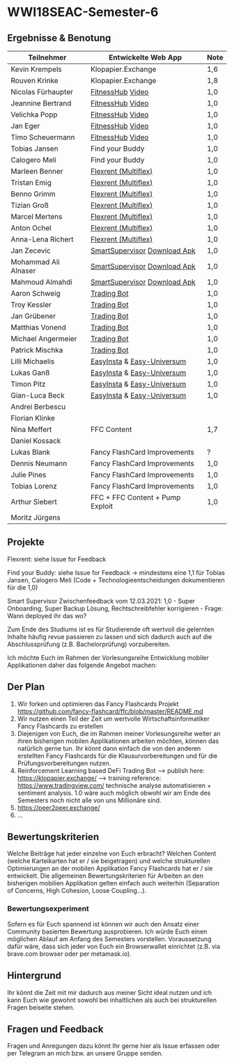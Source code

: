 # WWI18SEAC-Semester-6

## Ergebnisse & Benotung 

| Teilnehmer | Entwickelte Web App | Note |
|----------------------|----------|----------|
| Kevin Krempels | Klopapier.Exchange  | 1,6  | 
| Rouven Krinke | Klopapier.Exchange | 1,8  | 
| Nicolas Fürhaupter | [FitnessHub](https://fitnesshub.app/) [Video](https://www.youtube.com/watch?v=5BLDFXKyVsQ)  | 1,0  | 
| Jeannine Bertrand | [FitnessHub](https://fitnesshub.app/) [Video](https://www.youtube.com/watch?v=5BLDFXKyVsQ) | 1,0  | 
| Velichka Popp | [FitnessHub](https://fitnesshub.app/) [Video](https://www.youtube.com/watch?v=5BLDFXKyVsQ) |  1,0 | 
| Jan Eger | [FitnessHub](https://fitnesshub.app/) [Video](https://www.youtube.com/watch?v=5BLDFXKyVsQ) | 1,0  | 
| Timo Scheuermann | [FitnessHub](https://fitnesshub.app/) [Video](https://www.youtube.com/watch?v=5BLDFXKyVsQ) | 1,0  | 
| Tobias Jansen | Find your Buddy | 1,0 | 
| Calogero Meli | Find your Buddy | 1,0  | 
| Marleen Benner | [Flexrent (Multiflex)](https://github.com/Multiflexxx/FlexRent) | 1,0  | 
| Tristan Emig | [Flexrent (Multiflex)](https://github.com/Multiflexxx/FlexRent)  | 1,0  | 
| Benno Grimm | [Flexrent (Multiflex)](https://github.com/Multiflexxx/FlexRent) | 1,0  | 
| Tizian Groß | [Flexrent (Multiflex)](https://github.com/Multiflexxx/FlexRent)  |  1,0 | 
| Marcel Mertens | [Flexrent (Multiflex)](https://github.com/Multiflexxx/FlexRent) | 1,0  | 
| Anton Ochel | [Flexrent (Multiflex)](https://github.com/Multiflexxx/FlexRent) | 1,0  | 
| Anna-Lena Richert | [Flexrent (Multiflex)](https://github.com/Multiflexxx/FlexRent) |  1,0 | 
| Jan Zecevic | [SmartSupervisor](https://git.tjbn.de/schuelerverwaltung) [Download Apk](https://sap-my.sharepoint.com/:u:/p/mohammad_ali_alnaser/ESg9QJBfWvNNjB497qP1aTABCnDcT4f0MFRHPpnZHm9xxA?e=FctOA7)| 1,0  | 
| Mohammad Ali Alnaser | [SmartSupervisor](https://git.tjbn.de/schuelerverwaltung) [Download Apk](https://sap-my.sharepoint.com/:u:/p/mohammad_ali_alnaser/ESg9QJBfWvNNjB497qP1aTABCnDcT4f0MFRHPpnZHm9xxA?e=FctOA7)| 1,0  | 
| Mahmoud Almahdi |  [SmartSupervisor](https://git.tjbn.de/schuelerverwaltung) [Download Apk](https://sap-my.sharepoint.com/:u:/p/mohammad_ali_alnaser/ESg9QJBfWvNNjB497qP1aTABCnDcT4f0MFRHPpnZHm9xxA?e=FctOA7)  | 1,0  | 
| Aaron Schweig | [Trading Bot](https://github.com/michael-spengler/ml-server) | 1,0 | 
| Troy Kessler | [Trading Bot](https://github.com/michael-spengler/ml-server) | 1,0  | 
| Jan Grübener | [Trading Bot](https://github.com/michael-spengler/ml-server) | 1,0  | 
| Matthias Vonend | [Trading Bot](https://github.com/michael-spengler/ml-server) | 1,0  | 
| Michael Angermeier | [Trading Bot](https://github.com/michael-spengler/ml-server) | 1,0  | 
| Patrick Mischka | [Trading Bot](https://github.com/michael-spengler/ml-server) | 1,0  |
| Lilli Michaelis | [EasyInsta](https://youtu.be/joys6F5tcio) & [Easy-Universum](https://github.com/timonpitz/EasyInsta) | 1,0 | 
| Lukas Ganß | [EasyInsta](https://youtu.be/joys6F5tcio) & [Easy-Universum](https://github.com/timonpitz/EasyInsta) | 1,0  | 
| Timon Pitz | [EasyInsta](https://youtu.be/joys6F5tcio) & [Easy-Universum](https://github.com/timonpitz/EasyInsta) | 1,0  | 
| Gian-Luca Beck | [EasyInsta](https://youtu.be/joys6F5tcio) & [Easy-Universum](https://github.com/timonpitz/EasyInsta) | 1,0  | 
| Andrei Berbescu |  |   | 
| Florian Klinke |  |   | 
| Nina Meffert | FFC Content | 1,7  | 
| Daniel Kossack |  |   | 
| Lukas Blank | Fancy FlashCard Improvements | ? | 
| Dennis Neumann | Fancy FlashCard Improvements | 1,0  | 
| Julie Pines | Fancy FlashCard Improvements | 1,0 | 
| Tobias Lorenz | Fancy FlashCard Improvements | 1,0 |
| Arthur Siebert | FFC + FFC Content + Pump Exploit | 1,0 | 
| Moritz Jürgens |  |   | 

## Projekte
Flexrent: siehe Issue for Feedback  

Find your Buddy: siehe Issue for Feedback -> mindestens eine 1,1 für Tobias Jansen, Calogero Meli (Code + Technologieentscheidungen dokumentieren für die 1,0)  

Smart Supervisor Zwischenfeedback vom 12.03.2021: 1,0  - Super Onboarding, Super Backup Lösung, Rechtschreibfehler korrigieren - Frage: Wann deployed ihr das wo?

Zum Ende des Studiums ist es für Studierende oft wertvoll die gelernten Inhalte häufig revue passieren zu lassen und sich dadurch auch auf die Abschlussprüfung (z.B. Bachelorprüfung) vorzubereiten. 

Ich möchte Euch im Rahmen der Vorlesungsreihe Entwicklung mobiler Applikationen daher das folgende Angebot machen:

## Der Plan
1. Wir forken und optimieren das Fancy Flashcards Projekt https://github.com/fancy-flashcard/ffc/blob/master/README.md
2. Wir nutzen einen Teil der Zeit um wertvolle Wirtschaftsinformatiker Fancy Flashcards zu erstellen 
3. Diejenigen von Euch, die im Rahmen meiner Vorlesungsreihe weiter an ihren bisherigen mobilen Applikationen arbeiten möchten, können das natürlich gerne tun. Ihr könnt dann einfach die von den anderen erstellten Fancy Flashcards für die Klausurvorbereitungen und für die Prüfungsvorbereitungen nutzen.  
4. Reinforcement Learning based DeFi Trading Bot --> publish here: https://klopapier.exchange/ --> training reference: https://www.tradingview.com/ technische analyse automatisieren + sentiment analysis. 1.0 wäre auch möglich obwohl wir am Ende des Semesters noch nicht alle von uns Millionäre sind. 
5. https://peer2peer.exchange/
6. ...  

## Bewertungskriterien
Welche Beiträge hat jeder einzelne von Euch erbracht? Welchen Content (welche Karteikarten hat er / sie beigetragen) und welche strukturellen Optimierungen an der mobilen Applikation Fancy Flashcards hat er / sie entwickelt. Die allgemeinen Bewertungskriterien für Arbeiten an den bisherigen mobilien Applikation gelten einfach auch weiterhin (Separation of Concerns, High Cohesion, Loose Coupling...).

### Bewertungsexperiment
Sofern es für Euch spannend ist können wir auch den Ansatz einer Community basierten Bewertung ausprobieren. Ich würde Euch einen möglichen Ablauf am Anfang des Semesters vorstellen. Voraussetzung dafür wäre, dass sich jeder von Euch ein Browserwallet einrichtet (z.B. via brave.com browser oder per metamask.io). 

## Hintergrund
Ihr könnt die Zeit mit mir dadurch aus meiner Sicht ideal nutzen und ich kann Euch wie gewohnt sowohl bei inhaltlichen als auch bei strukturellen Fragen beiseite stehen.

## Fragen und Feedback
Fragen und Anregungen dazu könnt Ihr gerne hier als Issue erfassen oder per Telegram an mich bzw. an unsere Gruppe senden.

